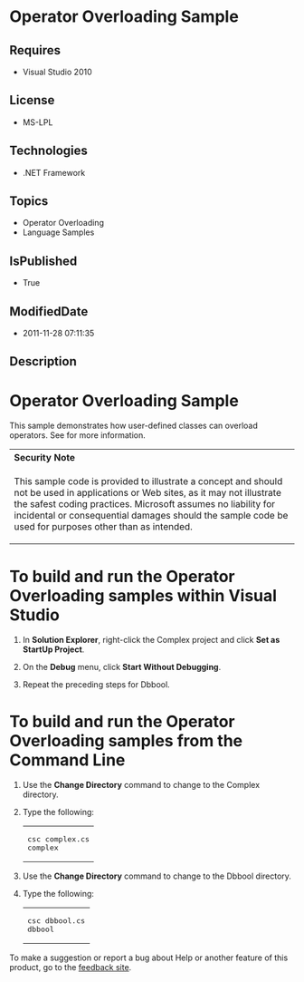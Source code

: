 # Operator Overloading Sample
## Requires
* Visual Studio 2010
## License
* MS-LPL
## Technologies
* .NET Framework
## Topics
* Operator Overloading
* Language Samples
## IsPublished
* True
## ModifiedDate
* 2011-11-28 07:11:35
## Description

<h1>
<h1>Operator Overloading Sample</h1>
<div id="mainSection">
<div id="mainBody">
<div id="allHistory" class="saveHistory"></div>
<p></p>
<p>This sample demonstrates how user-defined classes can overload operators. See for more information.</p>
<div class="alert">
<table width="100%" cellspacing="0" cellpadding="0">
<tbody>
<tr>
<th align="left">Security Note </th>
</tr>
<tr>
<td>
<p>This sample code is provided to illustrate a concept and should not be used in applications or Web sites, as it may not illustrate the safest coding practices. Microsoft assumes no liability for incidental or consequential damages should the sample code
 be used for purposes other than as intended.</p>
</td>
</tr>
</tbody>
</table>
</div>
<h1 class="heading">To build and run the Operator Overloading samples within Visual Studio</h1>
<div id="procedureSection1" class="section">
<ol>
<li>
<p>In <b>Solution Explorer</b>, right-click the Complex project and click <b>Set as StartUp Project</b>.</p>
</li><li>
<p>On the <b>Debug</b> menu, click <b>Start Without Debugging</b>.</p>
</li><li>
<p>Repeat the preceding steps for Dbbool.</p>
</li></ol>
</div>
<h1 class="heading">To build and run the Operator Overloading samples from the Command Line</h1>
<div id="procedureSection2" class="section">
<ol>
<li>
<p>Use the <b>Change Directory</b> command to change to the Complex directory.</p>
</li><li>
<p>Type the following: </p>
<div class="code"><span>
<table width="100%" cellspacing="0" cellpadding="0">
<tbody>
<tr>
<td colspan="2">
<pre>csc complex.cs
complex</pre>
</td>
</tr>
</tbody>
</table>
</span></div>
</li><li>
<p>Use the <b>Change Directory</b> command to change to the Dbbool directory.</p>
</li><li>
<p>Type the following: </p>
<div class="code"><span>
<table width="100%" cellspacing="0" cellpadding="0">
<tbody>
<tr>
<td colspan="2">
<pre>csc dbbool.cs
dbbool</pre>
</td>
</tr>
</tbody>
</table>
</span></div>
</li></ol>
</div>
</div>
<div id="footer">
<div class="footerLine"></div>
To make a suggestion or report a bug about Help or another feature of this product, go to the
<a href="http://go.microsoft.com/fwlink/?LinkId=9790442">feedback site</a>. </div>
</div>
</h1>
